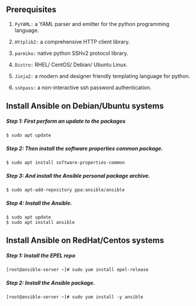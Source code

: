 ## Prerequisites

   1) `PyYAML:` a YAML parser and emitter for the python programming language.
     
   2) `Httplib2:` a comprehensive HTTP client library.
     
   3) `parmiko:` native python SSHv2 protocol library.
    
   4) `Distro:` RHEL/ CentOS/ Debian/ Ubuntu Linux.
     
   5) `Jinja2:` a modern and designer friendly templating language for python.
     
   6) `sshpass:` a non-interactive ssh password authentication.

## Install Ansible on Debian/Ubuntu systems

##### Step 1: First perform an update to the packages
```
$ sudo apt update
```
##### Step 2: Then install the software properties common package.
```
$ sudo apt install software-properties-common  
```
##### Step 3: And install the Ansible personal package archive.
```
$ sudo apt-add-repository ppa:ansible/ansible  
```
##### Step 4: Install the Ansible.
```
$ sudo apt update  
$ sudo apt install ansible  
```

## Install Ansible on RedHat/Centos systems

##### Step 1: Install the EPEL repo
```
[root@ansible-server ~]# sudo yum install epel-release
```

##### Step 2: Install the Ansible package.
```
[root@ansible-server ~]# sudo yum install -y ansible  
```
